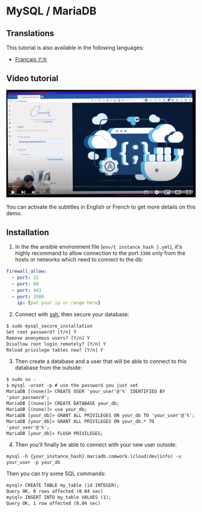 # MySQL / MariaDB

## Translations

This tutorial is also available in the following languages:
* [Français 🇫🇷](../../translations/fr/tutorials/dbaas/mysql.md)

## Video tutorial

[![demo_dbaas](../../img/demo_dbaas.png)](https://youtu.be/RWWt9sYTcEM)

You can activate the subtitles in English or French to get more details on this demo. 

## Installation

1. In the the ansible environment file (`env/{ instance_hash }.yml`), it's highly recommand to allow connection to the port `3306` only from the hosts or networks which need to connect to the db:

```yaml
firewall_allow:
  - port: 22
  - port: 80
  - port: 443
  - port: 3306
    ip: {put your ip or range here}
```

2. Connect with [ssh](./ssh.md), then secure your database:

```shell
$ sudo mysql_secure_installation
Set root password? [Y/n] Y
Remove anonymous users? [Y/n] Y
Disallow root login remotely? [Y/n] Y
Reload privilege tables now? [Y/n] Y
```

3. Then create a database and a user that will be able to connect to this database from the outside:

```shell
$ sudo su -
$ mysql -uroot -p # use the password you just set
MariaDB [(none)]> CREATE USER 'your_user'@'%' IDENTIFIED BY 'your_password';
MariaDB [(none)]> CREATE DATABASE your_db;
MariaDB [(none)]> use your_db;
MariaDB [your_db]> GRANT ALL PRIVILEGES ON your_db TO 'your_user'@'%';
MariaDB [your_db]> GRANT ALL PRIVILEGES ON your_db.* TO 'your_user'@'%';
MariaDB [your_db]> FLUSH PRIVILEGES;
```

4. Then you'll finally be able to connect with your new user outside:

```shell
mysql -h {your_instance_hash}.mariadb.comwork.(cloud|dev|info) -u your_user -p your_db
```

Then you can try some SQL commands:

```shell
mysql> CREATE TABLE my_table (id INTEGER);
Query OK, 0 rows affected (0.04 sec)
mysql> INSERT INTO my_table VALUES (1);
Query OK, 1 row affected (0.04 sec)
```
